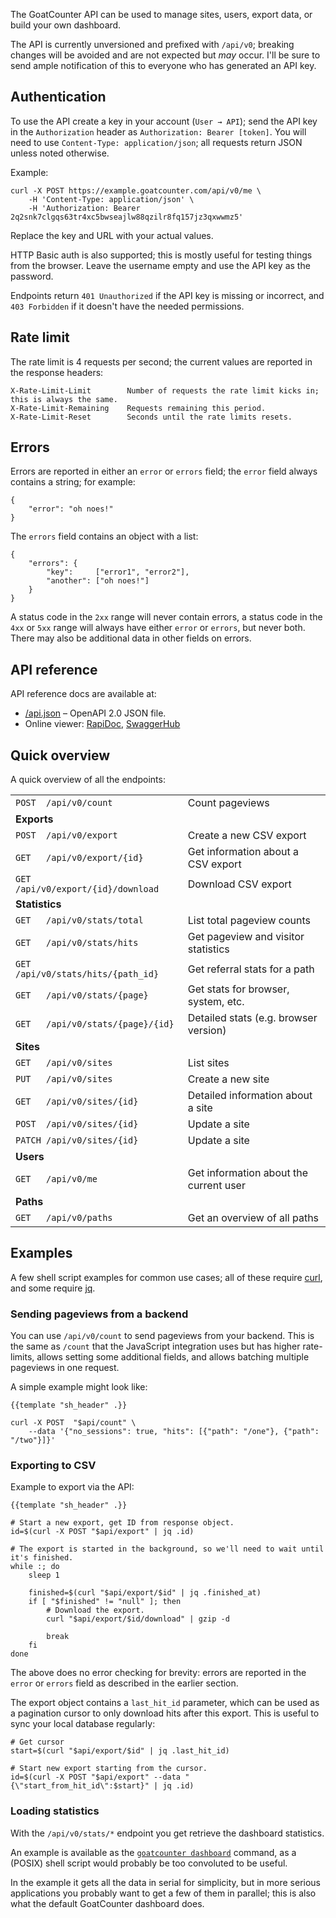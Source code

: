 The GoatCounter API can be used to manage sites, users, export data, or build
your own dashboard.

The API is currently unversioned and prefixed with `/api/v0`; breaking changes
will be avoided and are not expected but *may* occur. I'll be sure to send ample
notification of this to everyone who has generated an API key.


Authentication
--------------
To use the API create a key in your account (`User → API`); send the API key in
the `Authorization` header as `Authorization: Bearer [token]`. You will need to
use `Content-Type: application/json`; all requests return JSON unless noted
otherwise.

Example:

    curl -X POST https://example.goatcounter.com/api/v0/me \
        -H 'Content-Type: application/json' \
        -H 'Authorization: Bearer 2q2snk7clgqs63tr4xc5bwseajlw88qzilr8fq157jz3qxwwmz5'

Replace the key and URL with your actual values.

HTTP Basic auth is also supported; this is mostly useful for testing things from
the browser. Leave the username empty and use the API key as the password.

Endpoints return `401 Unauthorized` if the API key is missing or incorrect, and
`403 Forbidden` if it doesn't have the needed permissions.

Rate limit
----------
The rate limit is 4 requests per second; the current values are reported in the
response headers:

    X-Rate-Limit-Limit        Number of requests the rate limit kicks in; this is always the same.
    X-Rate-Limit-Remaining    Requests remaining this period.
    X-Rate-Limit-Reset        Seconds until the rate limits resets.


Errors
------
Errors are reported in either an `error` or `errors` field; the `error` field
always contains a string; for example:

    {
        "error": "oh noes!"
    }

The `errors` field contains an object with a list:

    {
        "errors": {
            "key":     ["error1", "error2"],
            "another": ["oh noes!"]
        }
    }

A status code in the `2xx` range will never contain errors, a status code in the
`4xx` or `5xx` range will always have either `error` or `errors`, but never
both. There may also be additional data in other fields on errors.

API reference
-------------
API reference docs are available at:

- [/api.json](/api.json) – OpenAPI 2.0 JSON file.
- Online viewer: [RapiDoc][1], [SwaggerHub][2] <!-- too broken for now  [simple HTML][3] -->

[1]: /api2.html
[2]: https://app.swaggerhub.com/apis-docs/Carpetsmoker/GoatCounter/0.1
[3]: /api.html

Quick overview
--------------
A quick overview of all the endpoints:

|                                      |                                        |
| ----                                 | -----                                  |
| `POST  /api/v0/count`                | Count pageviews                        |
| **Exports**                          |                                        |
| `POST  /api/v0/export`               | Create a new CSV export                |
| `GET   /api/v0/export/{id}`          | Get information about a CSV export     |
| `GET   /api/v0/export/{id}/download` | Download CSV export                    |
| **Statistics**                       |                                        |
| `GET   /api/v0/stats/total`          | List total pageview counts             |
| `GET   /api/v0/stats/hits`           | Get pageview and visitor statistics    |
| `GET   /api/v0/stats/hits/{path_id}` | Get referral stats for a path          |
| `GET   /api/v0/stats/{page}`         | Get stats for browser, system, etc.    |
| `GET   /api/v0/stats/{page}/{id}`    | Detailed stats (e.g. browser version)  |
| **Sites**                            |                                        |
| `GET   /api/v0/sites`                | List sites                             |
| `PUT   /api/v0/sites`                | Create a new site                      |
| `GET   /api/v0/sites/{id}`           | Detailed information about a site      |
| `POST  /api/v0/sites/{id}`           | Update a site                          |
| `PATCH /api/v0/sites/{id}`           | Update a site                          |
| **Users**                            |                                        |
| `GET   /api/v0/me`                   | Get information about the current user |
| **Paths**                            |                                        |
| `GET   /api/v0/paths`                | Get an overview of all paths           |

<style>table code { white-space: pre-wrap; background-color: inherit; }</style>

Examples
--------
A few shell script examples for common use cases; all of these require [curl],
and some require [jq].

[curl]: https://curl.se/
[jq]: https://stedolan.github.io/jq/

### Sending pageviews from a backend
You can use `/api/v0/count` to send pageviews from your backend. This is the
same as `/count` that the JavaScript integration uses but has higher
rate-limits, allows setting some additional fields, and allows batching multiple
pageviews in one request.

A simple example might look like:

    {{template "sh_header" .}}

    curl -X POST  "$api/count" \
        --data '{"no_sessions": true, "hits": [{"path": "/one"}, {"path": "/two"}]}'

### Exporting to CSV
Example to export via the API:

    {{template "sh_header" .}}

    # Start a new export, get ID from response object.
    id=$(curl -X POST "$api/export" | jq .id)

    # The export is started in the background, so we'll need to wait until it's finished.
    while :; do
        sleep 1

        finished=$(curl "$api/export/$id" | jq .finished_at)
        if [ "$finished" != "null" ]; then
            # Download the export.
            curl "$api/export/$id/download" | gzip -d

            break
        fi
    done

The above does no error checking for brevity: errors are reported in the `error`
or `errors` field as described in the earlier section.

The export object contains a `last_hit_id` parameter, which can be used as a
pagination cursor to only download hits after this export. This is useful to
sync your local database regularly:

    # Get cursor
    start=$(curl "$api/export/$id" | jq .last_hit_id)

    # Start new export starting from the cursor.
    id=$(curl -X POST "$api/export" --data "{\"start_from_hit_id\":$start}" | jq .id)

### Loading statistics
With the `/api/v0/stats/*` endpoint you get retrieve the dashboard statistics.

An example is available as the [`goatcounter dashboard`][dashboard] command, as
a (POSIX) shell script would probably be too convoluted to be useful.

In the example it gets all the data in serial for simplicity, but in more
serious applications you probably want to get a few of them in parallel; this is
also what the default GoatCounter dashboard does.

[dashboard]: https://github.com/arp242/goatcounter/blob/master/cmd/goatcounter/dashboard.go
